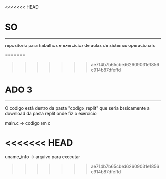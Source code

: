 <<<<<<< HEAD
# SO
------------
repositorio para trabalhos e exercicios de aulas de sistemas operacionais

=======
>>>>>>> ae714b7b65cbed62609031e1856c914b87dfeffd
# ADO 3
----------
O codigo está dentro da pasta "codigo_replit" que seria basicamente a download da pasta replit onde fiz o exercicio 

main.c -> codigo em c

<<<<<<< HEAD
=======
uname_info -> arquivo para executar  
>>>>>>> ae714b7b65cbed62609031e1856c914b87dfeffd
